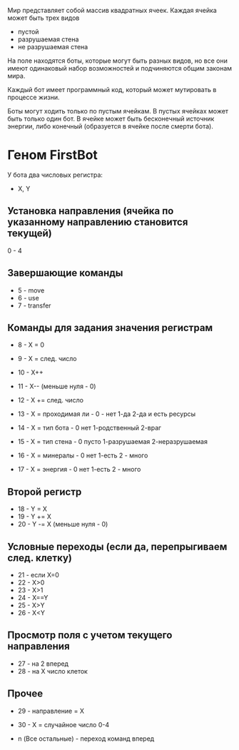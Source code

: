 Мир представляет собой массив квадратных ячеек.
Каждая ячейка может быть трех видов
- пустой
- разрушаемая стена
- не разрушаемая стена

На поле находятся боты, которые могут быть разных видов,
но все они имеют одинаковый набор возможностей и подчиняются общим законам мира. 

Каждый бот имеет программный код, который может мутировать в процессе жизни. 

Боты могут ходить только по пустым ячейкам. В пустых ячейках может быть только один бот.
В ячейке может быть бесконечный источник энергии, либо конечный (образуется в ячейке после смерти бота).
 

# Геном FirstBot

У бота два числовых регистра:
* X, Y 


## Установка направления (ячейка по указанному направлению становится текущей)
0 - 4 

## Завершающие команды
* 5 - move
* 6 - use
* 7 - transfer

## Команды для задания значения регистрам
* 8 - X = 0
* 9 - X = след. число
* 10 - X++
* 11 - X-- (меньше нуля - 0)
* 12 - X += след. число

 
* 13 - X = проходимая ли - 0 - нет 1-да 2-да и есть ресурсы 
* 14 - X = тип бота - 0 нет 1-родственный 2-враг
* 15 - X = тип стена - 0 пусто 1-разрушаемая 2-неразрушаемая
* 16 - X = минералы - 0 нет 1-есть 2 - много
* 17 - X = энергия - 0 нет 1-есть 2 - много

## Второй регистр
* 18 - Y = X
* 19 - Y += X
* 20 - Y -= X (меньше нуля - 0)

## Условные переходы (если да, перепрыгиваем след. клетку)
* 21 - если X=0
* 22 - X>0
* 23 - X>1
* 24 - X==Y
* 25 - X>Y
* 26 - X<Y

## Просмотр поля с учетом текущего направления
* 27 - на 2 вперед
* 28 - на X число клеток


## Прочее
* 29 - направление = X
* 30 - X = случайное число 0-4 

 
* n (Все остальные) - переход команд вперед 
 






